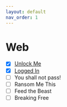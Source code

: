 ```yaml
---
layout: default
nav_order: 1
---
```

# Web
- [x] [Unlock Me](Unlock%20Me/)
- [x] [Logged In](Logged%20In/)
- [ ] You shall not pass!
- [ ] Ransom Me This
- [ ] Feed the Beast
- [ ] Breaking Free